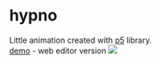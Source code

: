 # hypno
Little animation created with [p5](https://p5js.org/) library.  
[demo](https://editor.p5js.org/ciokos/full/ByV4NoYAm) - web editor version
![](gypno.gif)
